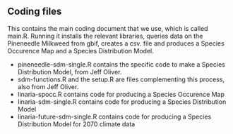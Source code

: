 ## Coding files
This contains the main coding document that we use, which is called main.R. Running it installs the relevant libraries, queries data on the Pineneedle Milkweed from gbif, creates a csv. file and produces a Species Occurence Map and a Species Distribution Model.

- pineneedle-sdm-single.R contains the specific code to make a Species Distribution Model, from Jeff Oliver.
- sdm-functions.R and the setup.R are files complementing this process, also from Jeff Oliver.
- linaria-spocc.R contains code for producing a Species Occurence Map
- linaria-sdm-single.R contains code for producing a Species Distribution Model
- linaria-future-sdm-single.R contains code for producing a Species Distribution Model for 2070 climate data
